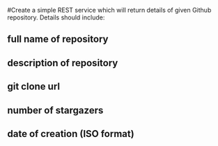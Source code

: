 #Create a simple REST service which will return details of given Github repository. Details should include:
 
 ## full name of repository
 ## description of repository
 ## git clone url
 ## number of stargazers
 ## date of creation (ISO format)